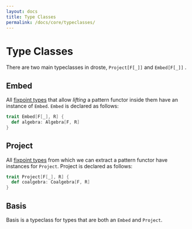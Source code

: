 ```yaml
---
layout: docs
title: Type Classes
permalink: /docs/core/typeclasses/
---
```


# Type Classes

There are two main typeclasses in droste, `Project[F[_]]` and
`Embed[F[_]]` .


## Embed

All [fixpoint types](/docs/core/fixpoint-types/) that allow _lifting_ a pattern functor inside them
have an instance of `Embed`.  `Embed` is declared as follows:

``` scala
trait Embed[F[_], R] {
  def algebra: Algebra[F, R]
}
```

## Project

All [fixpoint types](/docs/core/fixpoint-types) from which we can extract a pattern functor have
instances for `Project`.  Project is declared as follows:

``` scala
trait Project[F[_], R] {
  def coalgebra: Coalgebra[F, R]
}
```

## Basis

Basis is a typeclass for types that are both an `Embed` and `Project`.
